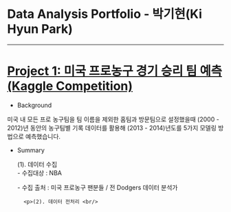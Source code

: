 # Data Analysis Portfolio - 박기현(Ki Hyun Park) 
***
# [Project 1: 미국 프로농구 경기 승리 팀 예측(Kaggle Competition)](https://github.com/Ki-Hyun-Park/Kaggle_Competition)

- Background
 <p>미국 내 모든 프로 농구팀을 팀 이름을 제외한 홈팀과 방문팀으로 설정했을때 (2000 - 2012)년 동안의 농구팀별 기록 데이터를 활용해 (2013 - 2014)년도를 5가지 모델링 방법으로 예측했습니다.</p>
 
- Summary
        <p>(1). 데이터 수집<br/>
        - 수집대상 : NBA</p>
        - 수집 출처 : 미국 프로농구 팬분들 / 전 Dodgers 데이터 분석가 <br>
        
        <p>(2). 데이터 전처리 <br/>
